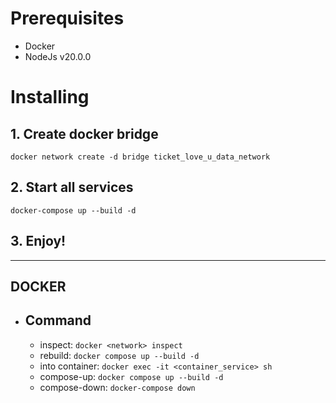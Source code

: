 # Prerequisites
- Docker
- NodeJs v20.0.0 

# Installing
## 1. Create docker bridge
````
docker network create -d bridge ticket_love_u_data_network
````

## 2. Start all services
````
docker-compose up --build -d
````

## 3. Enjoy!
---
## DOCKER
- ## Command
    - inspect: `docker <network> inspect`
    - rebuild: `docker compose up --build -d`
    - into container: `docker exec -it <container_service> sh`
    - compose-up: `docker compose up --build -d`
    - compose-down: `docker-compose down`